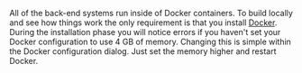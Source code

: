 All of the back-end systems run inside of Docker containers. To build locally and see how things work the only requirement is that you install [Docker](https://www.docker.com/). During the installation phase you will notice errors if you haven't set your Docker configuration to use 4 GB of memory. Changing this is simple within the Docker configuration dialog. Just set the memory higher and restart Docker.